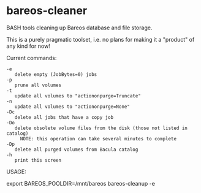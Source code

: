 # bareos-cleaner

BASH tools cleaning up Bareos database and file storage.

This is a purely pragmatic toolset, i.e. no plans for making it a "product" of any kind for now!

Current commands:


    -e
       delete empty (JobBytes=0) jobs
    -p
       prune all volumes
    -t
       update all volumes to "actiononpurge=Truncate"
    -n
       update all volumes to "actiononpurge=None"
    -Dc
       delete all jobs that have a copy job
    -Do
       delete obsolete volume files from the disk (those not listed in catalog)
         NOTE: this operation can take several minutes to complete
    -Dp
       delete all purged volumes from Bacula catalog
    -h
       print this screen
       
USAGE: 
 
export BAREOS_POOLDIR=/mnt/bareos
bareos-cleanup -e
